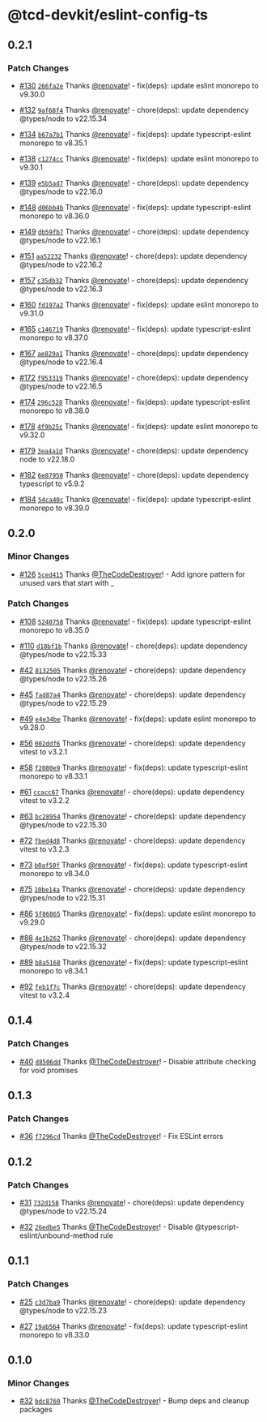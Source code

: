 # @tcd-devkit/eslint-config-ts

## 0.2.1

### Patch Changes

- [#130](https://github.com/TheCodeDestroyer/devkit/pull/130) [`266fa2e`](https://github.com/TheCodeDestroyer/devkit/commit/266fa2e4f0011b1386b6fa8d019bd7510a9f8cbb) Thanks [@renovate](https://github.com/apps/renovate)! - fix(deps): update eslint monorepo to v9.30.0

- [#132](https://github.com/TheCodeDestroyer/devkit/pull/132) [`9af68f4`](https://github.com/TheCodeDestroyer/devkit/commit/9af68f4de855b61101d10f9684d4151af54200ad) Thanks [@renovate](https://github.com/apps/renovate)! - chore(deps): update dependency @types/node to v22.15.34

- [#134](https://github.com/TheCodeDestroyer/devkit/pull/134) [`b67a7b1`](https://github.com/TheCodeDestroyer/devkit/commit/b67a7b155b840919122bc3182585dcfc17695747) Thanks [@renovate](https://github.com/apps/renovate)! - fix(deps): update typescript-eslint monorepo to v8.35.1

- [#138](https://github.com/TheCodeDestroyer/devkit/pull/138) [`c1274cc`](https://github.com/TheCodeDestroyer/devkit/commit/c1274ccb2a2152d9c760f6ac2a2d64291df4829a) Thanks [@renovate](https://github.com/apps/renovate)! - fix(deps): update eslint monorepo to v9.30.1

- [#139](https://github.com/TheCodeDestroyer/devkit/pull/139) [`e5b5ad7`](https://github.com/TheCodeDestroyer/devkit/commit/e5b5ad707555cf688376e0a27beea52b2ad69517) Thanks [@renovate](https://github.com/apps/renovate)! - chore(deps): update dependency @types/node to v22.16.0

- [#148](https://github.com/TheCodeDestroyer/devkit/pull/148) [`d06bb4b`](https://github.com/TheCodeDestroyer/devkit/commit/d06bb4b21f0353ce83d62fff9360e400280e9eba) Thanks [@renovate](https://github.com/apps/renovate)! - fix(deps): update typescript-eslint monorepo to v8.36.0

- [#149](https://github.com/TheCodeDestroyer/devkit/pull/149) [`db59fb7`](https://github.com/TheCodeDestroyer/devkit/commit/db59fb79dfc9df6c4fb47515f36030c91c7a9a79) Thanks [@renovate](https://github.com/apps/renovate)! - chore(deps): update dependency @types/node to v22.16.1

- [#151](https://github.com/TheCodeDestroyer/devkit/pull/151) [`aa52232`](https://github.com/TheCodeDestroyer/devkit/commit/aa5223295416d954638a64bd587442f80b33b04e) Thanks [@renovate](https://github.com/apps/renovate)! - chore(deps): update dependency @types/node to v22.16.2

- [#157](https://github.com/TheCodeDestroyer/devkit/pull/157) [`c35db32`](https://github.com/TheCodeDestroyer/devkit/commit/c35db32aa4f3f690f32894468b68fe82b3e03dc3) Thanks [@renovate](https://github.com/apps/renovate)! - chore(deps): update dependency @types/node to v22.16.3

- [#160](https://github.com/TheCodeDestroyer/devkit/pull/160) [`fd197a2`](https://github.com/TheCodeDestroyer/devkit/commit/fd197a2cd69ed2f438236a1a4a8aa0b6cbb7d98f) Thanks [@renovate](https://github.com/apps/renovate)! - fix(deps): update eslint monorepo to v9.31.0

- [#165](https://github.com/TheCodeDestroyer/devkit/pull/165) [`c146719`](https://github.com/TheCodeDestroyer/devkit/commit/c146719bebe4abc162febd686f2e38e01641afb5) Thanks [@renovate](https://github.com/apps/renovate)! - fix(deps): update typescript-eslint monorepo to v8.37.0

- [#167](https://github.com/TheCodeDestroyer/devkit/pull/167) [`ae829a1`](https://github.com/TheCodeDestroyer/devkit/commit/ae829a19461615436e9aca120a3a5256d995474d) Thanks [@renovate](https://github.com/apps/renovate)! - chore(deps): update dependency @types/node to v22.16.4

- [#172](https://github.com/TheCodeDestroyer/devkit/pull/172) [`f953319`](https://github.com/TheCodeDestroyer/devkit/commit/f9533194c0fb7254b9afcca3cb37608f107710d0) Thanks [@renovate](https://github.com/apps/renovate)! - chore(deps): update dependency @types/node to v22.16.5

- [#174](https://github.com/TheCodeDestroyer/devkit/pull/174) [`296c528`](https://github.com/TheCodeDestroyer/devkit/commit/296c528c5b471e9176118f7c6b0656528789c3e1) Thanks [@renovate](https://github.com/apps/renovate)! - fix(deps): update typescript-eslint monorepo to v8.38.0

- [#178](https://github.com/TheCodeDestroyer/devkit/pull/178) [`4f9b25c`](https://github.com/TheCodeDestroyer/devkit/commit/4f9b25cbae2eff4fc061029b9a03ee075991adf0) Thanks [@renovate](https://github.com/apps/renovate)! - fix(deps): update eslint monorepo to v9.32.0

- [#179](https://github.com/TheCodeDestroyer/devkit/pull/179) [`3ea4a1d`](https://github.com/TheCodeDestroyer/devkit/commit/3ea4a1d4d717296aa33034901172c4d47a2f87b1) Thanks [@renovate](https://github.com/apps/renovate)! - chore(deps): update dependency node to v22.18.0

- [#182](https://github.com/TheCodeDestroyer/devkit/pull/182) [`6e87950`](https://github.com/TheCodeDestroyer/devkit/commit/6e8795015a09291130de01a0e2e289234570c5e4) Thanks [@renovate](https://github.com/apps/renovate)! - chore(deps): update dependency typescript to v5.9.2

- [#184](https://github.com/TheCodeDestroyer/devkit/pull/184) [`54ca40c`](https://github.com/TheCodeDestroyer/devkit/commit/54ca40c1de0d706b44cff08674d3e855009c4171) Thanks [@renovate](https://github.com/apps/renovate)! - fix(deps): update typescript-eslint monorepo to v8.39.0

## 0.2.0

### Minor Changes

- [#126](https://github.com/TheCodeDestroyer/devkit/pull/126) [`5ced415`](https://github.com/TheCodeDestroyer/devkit/commit/5ced415411fb92456aefe8e9797f21dae3abcb07) Thanks [@TheCodeDestroyer](https://github.com/TheCodeDestroyer)! - Add ignore pattern for unused vars that start with \_

### Patch Changes

- [#108](https://github.com/TheCodeDestroyer/devkit/pull/108) [`5240758`](https://github.com/TheCodeDestroyer/devkit/commit/52407583630b71efe4120b6f73f8ad2e584c2a80) Thanks [@renovate](https://github.com/apps/renovate)! - fix(deps): update typescript-eslint monorepo to v8.35.0

- [#110](https://github.com/TheCodeDestroyer/devkit/pull/110) [`d18bf1b`](https://github.com/TheCodeDestroyer/devkit/commit/d18bf1b5c1fb36923ca847e8831de30e07763b24) Thanks [@renovate](https://github.com/apps/renovate)! - chore(deps): update dependency @types/node to v22.15.33

- [#42](https://github.com/TheCodeDestroyer/devkit/pull/42) [`8132505`](https://github.com/TheCodeDestroyer/devkit/commit/8132505b81dccb163c689a98495ac18f47e35e02) Thanks [@renovate](https://github.com/apps/renovate)! - chore(deps): update dependency @types/node to v22.15.26

- [#45](https://github.com/TheCodeDestroyer/devkit/pull/45) [`fad87a4`](https://github.com/TheCodeDestroyer/devkit/commit/fad87a46ccae63b816ea3a4223c825972a5d6a08) Thanks [@renovate](https://github.com/apps/renovate)! - chore(deps): update dependency @types/node to v22.15.29

- [#49](https://github.com/TheCodeDestroyer/devkit/pull/49) [`e4e34be`](https://github.com/TheCodeDestroyer/devkit/commit/e4e34be5f4d2122ed9580d4a6909bd1796fbf263) Thanks [@renovate](https://github.com/apps/renovate)! - fix(deps): update eslint monorepo to v9.28.0

- [#56](https://github.com/TheCodeDestroyer/devkit/pull/56) [`002ddf6`](https://github.com/TheCodeDestroyer/devkit/commit/002ddf6bca43b417ec39299f735d224b0a9bb735) Thanks [@renovate](https://github.com/apps/renovate)! - chore(deps): update dependency vitest to v3.2.1

- [#58](https://github.com/TheCodeDestroyer/devkit/pull/58) [`f2080e9`](https://github.com/TheCodeDestroyer/devkit/commit/f2080e902bfab6eaabc5833a948f4f5024eb923e) Thanks [@renovate](https://github.com/apps/renovate)! - fix(deps): update typescript-eslint monorepo to v8.33.1

- [#61](https://github.com/TheCodeDestroyer/devkit/pull/61) [`ccacc67`](https://github.com/TheCodeDestroyer/devkit/commit/ccacc67d8baf22480593144a9dc3a131ae6284d6) Thanks [@renovate](https://github.com/apps/renovate)! - chore(deps): update dependency vitest to v3.2.2

- [#63](https://github.com/TheCodeDestroyer/devkit/pull/63) [`bc28954`](https://github.com/TheCodeDestroyer/devkit/commit/bc2895460827e304b48419284cf23b255efbfd45) Thanks [@renovate](https://github.com/apps/renovate)! - chore(deps): update dependency @types/node to v22.15.30

- [#72](https://github.com/TheCodeDestroyer/devkit/pull/72) [`fbed4d8`](https://github.com/TheCodeDestroyer/devkit/commit/fbed4d87ab0a7601ef820d8d52078cccce9fdfd1) Thanks [@renovate](https://github.com/apps/renovate)! - chore(deps): update dependency vitest to v3.2.3

- [#73](https://github.com/TheCodeDestroyer/devkit/pull/73) [`b0af50f`](https://github.com/TheCodeDestroyer/devkit/commit/b0af50f237e8d82ade30188d752dac19ff648ff6) Thanks [@renovate](https://github.com/apps/renovate)! - fix(deps): update typescript-eslint monorepo to v8.34.0

- [#75](https://github.com/TheCodeDestroyer/devkit/pull/75) [`10be14a`](https://github.com/TheCodeDestroyer/devkit/commit/10be14a7edf75db5ce9f4ed508ac3e6c749ae941) Thanks [@renovate](https://github.com/apps/renovate)! - chore(deps): update dependency @types/node to v22.15.31

- [#86](https://github.com/TheCodeDestroyer/devkit/pull/86) [`5f86865`](https://github.com/TheCodeDestroyer/devkit/commit/5f8686585ccc00b761c8acb14d87cd1e5ff187d7) Thanks [@renovate](https://github.com/apps/renovate)! - fix(deps): update eslint monorepo to v9.29.0

- [#88](https://github.com/TheCodeDestroyer/devkit/pull/88) [`4e1b262`](https://github.com/TheCodeDestroyer/devkit/commit/4e1b2623e664c2f044773aa99a4776d24f67a230) Thanks [@renovate](https://github.com/apps/renovate)! - chore(deps): update dependency @types/node to v22.15.32

- [#89](https://github.com/TheCodeDestroyer/devkit/pull/89) [`b8a5168`](https://github.com/TheCodeDestroyer/devkit/commit/b8a516813f0791b58af686029e62c2e7014f7170) Thanks [@renovate](https://github.com/apps/renovate)! - fix(deps): update typescript-eslint monorepo to v8.34.1

- [#92](https://github.com/TheCodeDestroyer/devkit/pull/92) [`feb1f7c`](https://github.com/TheCodeDestroyer/devkit/commit/feb1f7c6dd99dbab4108885b6d13f6ce8d0db337) Thanks [@renovate](https://github.com/apps/renovate)! - chore(deps): update dependency vitest to v3.2.4

## 0.1.4

### Patch Changes

- [#40](https://github.com/TheCodeDestroyer/devkit/pull/40) [`d8506dd`](https://github.com/TheCodeDestroyer/devkit/commit/d8506dddcbf367d8d37fa8e04af882e683c025b3) Thanks [@TheCodeDestroyer](https://github.com/TheCodeDestroyer)! - Disable attribute checking for void promises

## 0.1.3

### Patch Changes

- [#36](https://github.com/TheCodeDestroyer/devkit/pull/36) [`f7296cd`](https://github.com/TheCodeDestroyer/devkit/commit/f7296cda34804bacb0f41f5c55313e8bd33d2eef) Thanks [@TheCodeDestroyer](https://github.com/TheCodeDestroyer)! - Fix ESLint errors

## 0.1.2

### Patch Changes

- [#31](https://github.com/TheCodeDestroyer/devkit/pull/31) [`732d158`](https://github.com/TheCodeDestroyer/devkit/commit/732d158f007bcbf1c7770bc4c8111dd6dc756080) Thanks [@renovate](https://github.com/apps/renovate)! - chore(deps): update dependency @types/node to v22.15.24

- [#32](https://github.com/TheCodeDestroyer/devkit/pull/32) [`26edbe5`](https://github.com/TheCodeDestroyer/devkit/commit/26edbe5ae9dc3af1a79e8174ed009386232f8923) Thanks [@TheCodeDestroyer](https://github.com/TheCodeDestroyer)! - Disable @typescript-eslint/unbound-method rule

## 0.1.1

### Patch Changes

- [#25](https://github.com/TheCodeDestroyer/devkit/pull/25) [`c3d7ba9`](https://github.com/TheCodeDestroyer/devkit/commit/c3d7ba9c3097a1780167dbb84e5217dbe4b2bae3) Thanks [@renovate](https://github.com/apps/renovate)! - chore(deps): update dependency @types/node to v22.15.23

- [#27](https://github.com/TheCodeDestroyer/devkit/pull/27) [`19ab564`](https://github.com/TheCodeDestroyer/devkit/commit/19ab5649e4e57134698a737233c9a1e5ac23cd66) Thanks [@renovate](https://github.com/apps/renovate)! - fix(deps): update typescript-eslint monorepo to v8.33.0

## 0.1.0

### Minor Changes

- [#32](https://github.com/TheCodeDestroyer/devkit/pull/32) [`bdc8760`](https://github.com/TheCodeDestroyer/devkit/commit/bdc87609699071b2624c35a62437a315ee2baec6) Thanks [@TheCodeDestroyer](https://github.com/TheCodeDestroyer)! - Bump deps and cleanup packages
